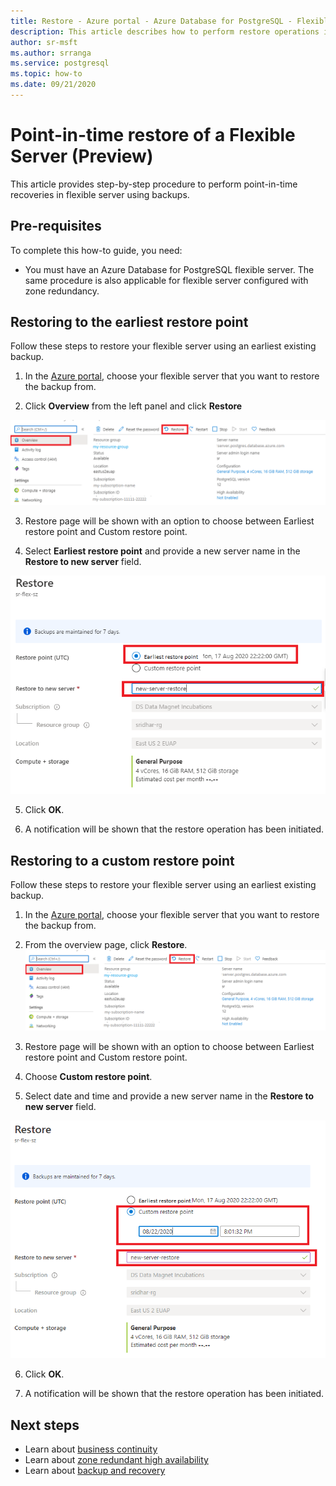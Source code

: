 ```yaml
---
title: Restore - Azure portal - Azure Database for PostgreSQL - Flexible Server
description: This article describes how to perform restore operations in Azure Database for PostgreSQL through the Azure portal.
author: sr-msft
ms.author: srranga
ms.service: postgresql
ms.topic: how-to
ms.date: 09/21/2020
---
```


# Point-in-time restore of a Flexible Server (Preview)

This article provides step-by-step procedure to perform point-in-time recoveries in flexible server using backups.

## Pre-requisites

To complete this how-to guide, you need:

-   You must have an Azure Database for PostgreSQL flexible server. The same procedure is also applicable for flexible server configured with zone redundancy.

## Restoring to the earliest restore point

Follow these steps to restore your flexible server using an earliest
existing backup.

1.  In the [Azure portal](https://portal.azure.com/), choose your flexible server that you want to restore the backup from.

2.  Click **Overview** from the left panel and click **Restore**
   
 ![view restore overview](./media/how-to-restore-server-portal/restore-overview.png)

3.  Restore page will be shown with an option to choose between Earliest restore point and Custom restore point.

4.  Select **Earliest restore point** and provide a new server name in the **Restore to new server** field.
   
 ![Earliest restore time](./media/how-to-restore-server-portal/restore-earliest.png)

5.  Click **OK**.

6.  A notification will be shown that the restore operation has been initiated.

## Restoring to a custom restore point

Follow these steps to restore your flexible server using an earliest
existing backup.

1.  In the [Azure portal](https://portal.azure.com/), choose your flexible server that you want to restore the backup from.

2.  From the overview page, click **Restore**.
    ![view restore overview - earliest backup](./media/how-to-restore-server-portal/restore-overview.png)
3.  Restore page will be shown with an option to choose between Earliest restore point and Custom restore point.

4.  Choose **Custom restore point**.

5.  Select date and time and provide a new server name in the **Restore to new server** field. 
   
 ![view overview - custom restore](./media/how-to-restore-server-portal/restore-custom.png)
 
6.  Click **OK**.

7.  A notification will be shown that the restore operation has been
    initiated.

## Next steps

-   Learn about [business continuity](./concepts-business-continuity.md)
-   Learn about [zone redundant high availability](./concepts-high-availability.md)
-   Learn about [backup and recovery](./concepts-backup-restore.md)
